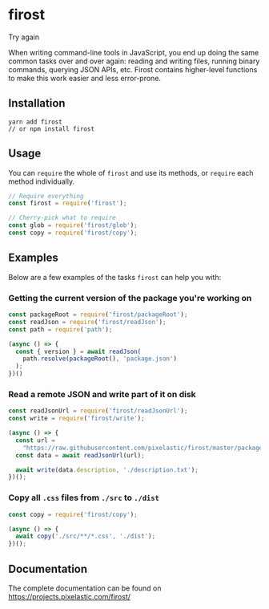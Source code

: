 <!--
  This page was automatically generated by aberlaas readme.
  DO NOT EDIT IT MANUALLY.
-->

# firost

Try again

<div class="lead">
  When writing command-line tools in JavaScript, you end up doing the same
  common tasks over and over again: reading and writing files, running binary
  commands, querying JSON APIs, etc. Firost contains higher-level functions to
  make this work easier and less error-prone.
</div>

## Installation

```
yarn add firost
// or npm install firost
```

## Usage

You can `require` the whole of `firost` and use its methods, or `require` each
method individually.

```js
// Require everything
const firost = require('firost');

// Cherry-pick what to require
const glob = require('firost/glob');
const copy = require('firost/copy');
```

## Examples

Below are a few examples of the tasks `firost` can help you with:

### Getting the current version of the package you're working on

```js
const packageRoot = require('firost/packageRoot');
const readJson = require('firost/readJson');
const path = require('path');

(async () => {
  const { version } = await readJson(
    path.resolve(packageRoot(), 'package.json')
  );
})()
```

### Read a remote JSON and write part of it on disk

```js
const readJsonUrl = require('firost/readJsonUrl');
const write = require('firost/write');

(async () => {
  const url = 
    "https://raw.githubusercontent.com/pixelastic/firost/master/package.json";
  const data = await readJsonUrl(url);

  await write(data.description, './description.txt');
})();
```

### Copy all `.css` files from `./src` to `./dist`

```js
const copy = require('firost/copy');

(async () => {
  await copy('./src/**/*.css', './dist');
})();
```

## Documentation

The complete documentation can be found on https://projects.pixelastic.com/firost/
